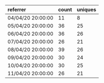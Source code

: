 | referrer          | count | uniques |
| :---------------- | :---- | :------ |
| 04/04/20 20:00:00 | 11    | 8       |
| 05/04/20 20:00:00 | 36    | 25      |
| 06/04/20 20:00:00 | 36    | 26      |
| 07/04/20 20:00:00 | 26    | 21      |
| 08/04/20 20:00:00 | 39    | 26      |
| 09/04/20 20:00:00 | 30    | 24      |
| 10/04/20 20:00:00 | 30    | 25      |
| 11/04/20 20:00:00 | 26    | 21      |
